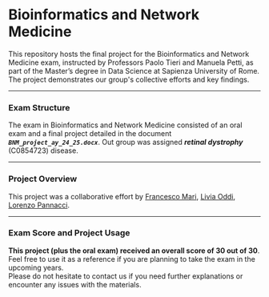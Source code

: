 # Bioinformatics and Network Medicine

This repository hosts the final project for the Bioinformatics and Network Medicine exam, instructed by Professors Paolo Tieri and Manuela Petti, as part of the Master’s degree in Data Science at Sapienza University of Rome. The project demonstrates our group's collective efforts and key findings.

-------------------------------------------------------------------------------------------------------------------------------------

### **Exam Structure**

The exam in Bioinformatics and Network Medicine consisted of an oral exam and a final project detailed in the document ***`BNM_project_ay_24_25.docx`***. Out group was assigned ***retinal dystrophy*** (C0854723) disease.

-------------------------------------------------------------------------------------------------------------------------------------

### **Project Overview**

This project was a collaborative effort by [Francesco Mari](https://github.com/FraMari00), [Livia Oddi](https://github.com/Livia020799), [Lorenzo Pannacci](https://github.com/LorenzoPannacci).

-------------------------------------------------------------------------------------------------------------------------------------

### **Exam Score and Project Usage**

**This project (plus the oral exam) received an overall score of 30 out of 30**.<br> Feel free to use it as a reference if you are planning to take the exam in the upcoming years.<br> 
Please do not hesitate to contact us if you need further explanations or encounter any issues with the materials.
 
